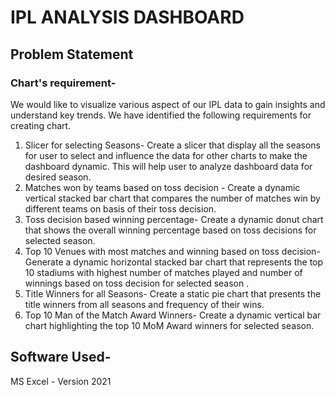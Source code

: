 # IPL ANALYSIS DASHBOARD
## Problem Statement 
### Chart's requirement-
We would like to visualize various aspect of our IPL data to gain insights and understand key trends. We have identified the following requirements for creating chart.
1. Slicer for selecting Seasons- Create a slicer that display all the seasons for user to select and  influence the data for other charts to make the dashboard dynamic. This will help user to analyze dashboard data for desired season.
2. Matches won by teams based on toss decision - Create a dynamic vertical stacked bar chart that compares the number of matches win by different teams on basis of their toss decision. 
3. Toss decision based winning percentage- Create a dynamic donut chart that shows the overall winning percentage based on toss decisions for selected season.
4. Top 10 Venues with most matches and winning based on toss decision- Generate a dynamic horizontal stacked bar chart that represents the top 10 stadiums with highest number of matches played and number of winnings based on toss decision for selected season .
5. Title Winners for all Seasons- Create a static pie chart that presents the title winners from all seasons and frequency of their wins.
6. Top 10 Man of the Match Award Winners- Create a dynamic  vertical bar chart highlighting the top 10 MoM Award winners for selected season. 
## Software Used- 
MS Excel - Version 2021 

